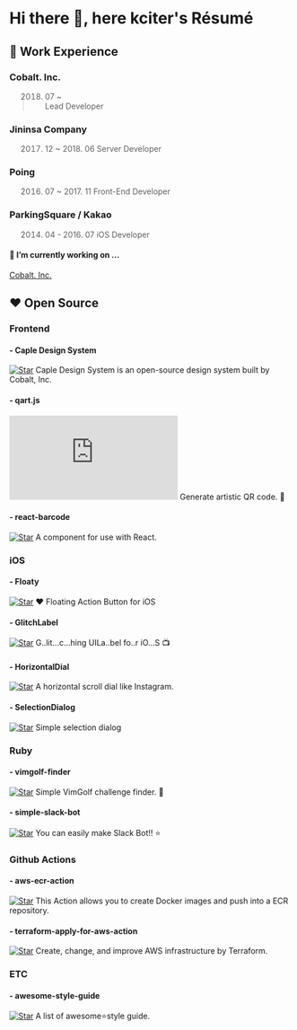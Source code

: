 # Hi there 👋, here kciter's Résumé 

## 💼 Work Experience
### Cobalt. Inc.
> 2018. 07 ~ <br>
> Lead Developer

### Jininsa Company
> 2017. 12 ~ 2018. 06
> Server Developer

### Poing
> 2016. 07 ~ 2017. 11
> Front-End Developer

### ParkingSquare / Kakao
> 2014. 04 - 2016. 07
> iOS Developer


#### 🔭 I’m currently working on ...
[Cobalt. Inc.](http://github.com/cobaltinc)
	
## ❤️ Open Source
### Frontend
#### - Caple Design System
[![Star](https://img.shields.io/github/stars/cobaltinc/caple-design-system?style=social)](https://github.com/cobaltinc/caple-design-system/stargazers)
Caple Design System is an open-source design system built by Cobalt, Inc.

#### - qart.js
[![Star](https://img.shields.io/github/stars/kciter/qart.js?style=social)](https://github.com/cobaltinc/qart.js/stargazers)
Generate artistic QR code. 🎨

#### - react-barcode
[![Star](https://img.shields.io/github/stars/kciter/react-barcode?style=social)](https://github.com/cobaltinc/react-barcode/stargazers)
A <Barcode/> component for use with React.

### iOS
#### - Floaty
[![Star](https://img.shields.io/github/stars/kciter/Floaty?style=social)](https://github.com/cobaltinc/Floaty/stargazers)
❤️ Floating Action Button for iOS

#### - GlitchLabel
[![Star](https://img.shields.io/github/stars/kciter/GlitchLabel?style=social)](https://github.com/cobaltinc/GlitchLabel/stargazers)
G..lit...c...hing UILa..bel fo..r iO...S 📺

#### - HorizontalDial
[![Star](https://img.shields.io/github/stars/kciter/HorizontalDial?style=social)](https://github.com/cobaltinc/HorizontalDial/stargazers)
A horizontal scroll dial like Instagram.

#### - SelectionDialog
[![Star](https://img.shields.io/github/stars/kciter/SelectionDialog?style=social)](https://github.com/cobaltinc/SelectionDialog/stargazers)
Simple selection dialog

### Ruby
#### - vimgolf-finder
[![Star](https://img.shields.io/github/stars/kciter/vimgolf-finder?style=social)](https://github.com/cobaltinc/vimgolf-finder/stargazers)
Simple VimGolf challenge finder. 🔎

#### - simple-slack-bot
[![Star](https://img.shields.io/github/stars/kciter/simple-slack-bot?style=social)](https://github.com/cobaltinc/simple-slack-bot/stargazers)
You can easily make Slack Bot!! ⭐

### Github Actions
#### - aws-ecr-action
[![Star](https://img.shields.io/github/stars/kciter/aws-ecr-action?style=social)](https://github.com/cobaltinc/aws-ecr-action/stargazers)
This Action allows you to create Docker images and push into a ECR repository.

#### - terraform-apply-for-aws-action
[![Star](https://img.shields.io/github/stars/kciter/terraform-apply-for-aws-action?style=social)](https://github.com/cobaltinc/terraform-apply-for-aws-action/stargazers)
Create, change, and improve AWS infrastructure by Terraform.

### ETC
#### - awesome-style-guide
[![Star](https://img.shields.io/github/stars/kciter/awesome-style-guide?style=social)](https://github.com/cobaltinc/awesome-style-guide/stargazers)
A list of awesome⭐style guide.

